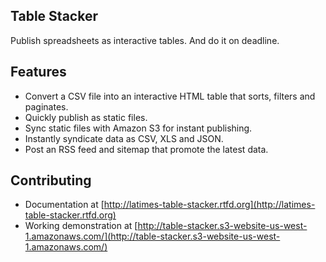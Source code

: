 ## Table Stacker

Publish spreadsheets as interactive tables. And do it on deadline.

Features
--------

* Convert a CSV file into an interactive HTML table that sorts, filters and paginates.
* Quickly publish as static files.
* Sync static files with Amazon S3 for instant publishing.
* Instantly syndicate data as CSV, XLS and JSON.
* Post an RSS feed and sitemap that promote the latest data.

Contributing
------------

* Documentation at [http://latimes-table-stacker.rtfd.org](http://latimes-table-stacker.rtfd.org)
* Working demonstration at [http://table-stacker.s3-website-us-west-1.amazonaws.com/](http://table-stacker.s3-website-us-west-1.amazonaws.com/)
